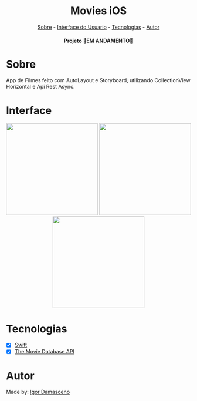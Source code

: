 
<h1 align="center">Movies iOS</h1>

<p align="center">
<a href="#sobre">Sobre</a> - 
<a href="#interface">Interface do Usuario</a> -  
<a href="#tecnologias">Tecnologias</a> - 
<a href="#autor">Autor</a> 
</p>

<h4 align="center">Projeto 🛑EM ANDAMENTO🛑</h4>

# Sobre
App de Filmes feito com AutoLayout e Storyboard, utilizando CollectionView Horizontal e Api Rest Async.

# Interface
<p align="center">
<img src="" width="250px"/>
<img src="" width="250px"/>
<img src="" width="250px"/>
</p>

# Tecnologias
- [x] [Swift](https://developer.apple.com/swift/)
- [x] [The Movie Database API](https://developers.themoviedb.org/3/getting-started/introduction)

# Autor
Made by: [Igor Damasceno](https://www.linkedin.com/in/igor-damasceno-4422aa1ba/)
